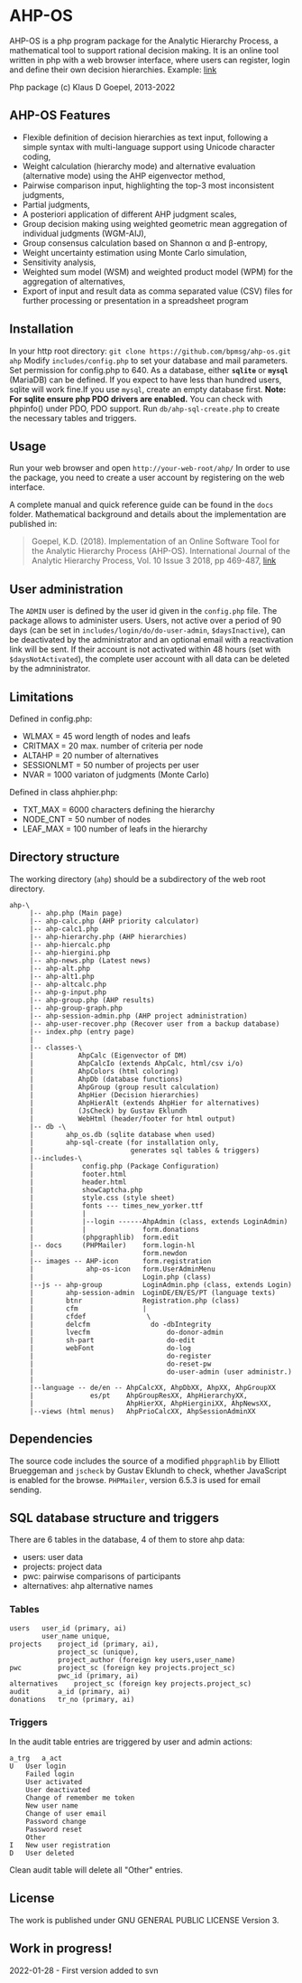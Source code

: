 # AHP-OS

AHP-OS is a php program package for the Analytic Hierarchy Process, a 
mathematical tool to support rational decision making. It is an online
tool written in php with a web browser interface, where users can 
register, login and define their own decision hierarchies.
Example: [link](https://bpmsg.com/ahp/)

Php package (c) Klaus D Goepel, 2013-2022

## AHP-OS Features

* Flexible definition of decision hierarchies as text input, following
  a simple syntax with multi-language support using Unicode character 
  coding,
* Weight calculation (hierarchy mode) and alternative evaluation 
 (alternative mode) using the AHP eigenvector method,
* Pairwise comparison input, highlighting the top-3 most inconsistent 
  judgments,
* Partial judgments,
* A posteriori application of different AHP judgment scales,
* Group decision making using weighted geometric mean aggregation of
 individual judgments (WGM-AIJ),
* Group consensus calculation based on Shannon α and β-entropy,
* Weight uncertainty estimation using Monte Carlo simulation,
* Sensitivity analysis,
* Weighted sum model (WSM) and weighted product model (WPM) for the
  aggregation of alternatives,
* Export of input and result data as comma separated value (CSV) files
  for further processing or presentation in a spreadsheet program

## Installation

In your http root directory:
`git clone https://github.com/bpmsg/ahp-os.git ahp`
Modify `includes/config.php` to set your database and mail parameters. 
Set permission for config.php to 640.
As a database, either **`sqlite`** or **`mysql`** (MariaDB) can be 
defined. If you expect to have less than hundred users, sqlite will 
work fine.If you use `mysql`, create an empty database first.
**Note: For sqlite ensure php PDO drivers are enabled.** 
You can check with phpinfo() under PDO, PDO support. 
Run `db/ahp-sql-create.php` to create the necessary tables and triggers. 


## Usage

Run your web browser and open `http://your-web-root/ahp/`
In order to use the package, you need to create a user account
by registering on the web interface.


A complete manual and quick reference guide can be found in the `docs` 
folder. Mathematical background and details about the implementation
are published in:

> Goepel, K.D. (2018). Implementation of an Online Software Tool for 
> the Analytic Hierarchy Process (AHP-OS). 
> International Journal of the Analytic Hierarchy Process, 
> Vol. 10 Issue 3 2018, pp 469-487,
> [link](https://doi.org/10.13033/ijahp.v10i3.590)

## User administration

The `ADMIN` user is defined by the user id given in the `config.php` 
file. The package allows to administer users. Users, not active over a 
period of 90 days (can be set in `includes/login/do/do-user-admin`, 
`$daysInactive`), can be deactivated by the administrator and an 
optional email with a reactivation link will be sent. If their account 
is  not activated within 48 hours (set with `$daysNotActivated`), 
the complete user account with all data can be deleted by the 
admninistrator. 

## Limitations

Defined in config.php:
* WLMAX   = 45 word length of nodes and leafs
* CRITMAX = 20 max. number of criteria per node
* ALTAHP  = 20 number of alternatives
* SESSIONLMT = 50 number of projects per user
* NVAR = 1000 variaton of judgments (Monte Carlo)

Defined in class ahphier.php:
* TXT_MAX = 6000 characters defining the hierarchy
* NODE_CNT = 50 number of nodes
* LEAF_MAX = 100 number of leafs in the hierarchy

## Directory structure

The working directory (`ahp`) should be a subdirectory of
the web root directory.

```
ahp-\
     |-- ahp.php (Main page)
     |-- ahp-calc.php (AHP priority calculator)
     |-- ahp-calc1.php
     |-- ahp-hierarchy.php (AHP hierarchies)
     |-- ahp-hiercalc.php
     |-- ahp-hiergini.php
     |-- ahp-news.php (Latest news)
     |-- ahp-alt.php
     |-- ahp-alt1.php
     |-- ahp-altcalc.php
     |-- ahp-g-input.php
     |-- ahp-group.php (AHP results)
     |-- ahp-group-graph.php
     |-- ahp-session-admin.php (AHP project administration)
     |-- ahp-user-recover.php (Recover user from a backup database)
     |-- index.php (entry page)
     |
     |-- classes-\
     |           AhpCalc (Eigenvector of DM)
     |           AhpCalcIo (extends AhpCalc, html/csv i/o)
     |           AhpColors (html coloring)
     |           AhpDb (database functions)
     |           AhpGroup (group result calculation)
     |           AhpHier (Decision hierarchies)
     |           AhpHierAlt (extends AhpHier for alternatives)
     |           (JsCheck) by Gustav Eklundh
     |           WebHtml (header/footer for html output)
     |-- db -\ 
     |        ahp_os.db (sqlite database when used)
     |        ahp-sql-create (for installation only,
     |                        generates sql tables & triggers)
     |--includes-\
     |            config.php (Package Configuration)
     |            footer.html
     |            header.html
     |            showCaptcha.php
     |            style.css (style sheet)
     |            fonts --- times_new_yorker.ttf
     |            |
     |            |--login ------AhpAdmin (class, extends LoginAdmin)
     |            |              form.donations
     |            (phpgraphlib)  form.edit
     |-- docs     (PHPMailer)    form.login-hl
     |                           form.newdon
     |-- images -- AHP-icon      form.registration
     |             ahp-os-icon   form.UserAdminMenu
     |                           Login.php (class)
     |--js -- ahp-group          LoginAdmin.php (class, extends Login)
     |        ahp-session-admin  LoginDE/EN/ES/PT (language texts)
     |        btnr               Registration.php (class)
     |        cfm                |
     |        cfdef               \
     |        delcfm               do -dbIntegrity
     |        lvecfm                   do-donor-admin
     |        sh-part                  do-edit
     |        webFont                  do-log
     |                                 do-register
     |                                 do-reset-pw
     |                                 do-user-admin (user administr.)
     |
     |--language -- de/en -- AhpCalcXX, AhpDbXX, AhpXX, AhpGroupXX
     |              es/pt    AhpGroupResXX, AhpHierarchyXX,
     |                       AhpHierXX, AhpHierginiXX, AhpNewsXX,
     |--views (html menus)   AhpPrioCalcXX, AhpSessionAdminXX
```
## Dependencies
The source code includes the source of a modified `phpgraphlib` by 
Elliott Brueggeman and `jscheck` by Gustav Eklundh to check, whether
JavaScript is enabled for the browse. `PHPMailer`, version 6.5.3 is used 
for email sending.

## SQL database structure and triggers
There are 6 tables in the database, 4 of them to store ahp data:
* users: user data
* projects: project data 
* pwc: pairwise comparisons of participants
* alternatives: ahp alternative names

### Tables
```
users	user_id (primary, ai)
		user_name unique,
projects	project_id (primary, ai), 
			project_sc (unique), 
			project_author (foreign key users,user_name)
pwc	        project_sc (foreign key projects.project_sc)
	        pwc_id (primary, ai)
alternatives	project_sc (foreign key projects.project_sc)
audit		a_id (primary, ai)
donations	tr_no (primary, ai)
```
### Triggers
In the audit table entries are triggered by user and admin actions:
```
a_trg	a_act
U	User login
	Failed login
	User activated
	User deactivated
	Change of remember me token
	New user name
	Change of user email
	Password change
	Password reset
	Other
I	New user registration
D	User deleted
```
Clean audit table will delete all "Other" entries.
## License
The work is published under GNU GENERAL PUBLIC LICENSE Version 3.

## Work in progress!

2022-01-28 - First version added to svn
